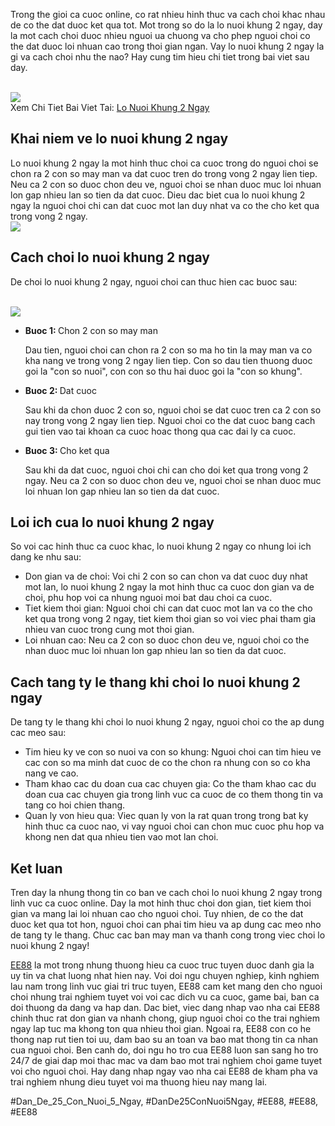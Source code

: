 <p>Trong the gioi ca cuoc online, co rat nhieu hinh thuc va cach choi khac nhau de co the dat duoc ket qua tot. Mot trong so do la lo nuoi khung 2 ngay, day la mot cach choi duoc nhieu nguoi ua chuong va cho phep nguoi choi co the dat duoc loi nhuan cao trong thoi gian ngan. Vay lo nuoi khung 2 ngay la gi va cach choi nhu the nao? Hay cung tim hieu chi tiet trong bai viet sau day.</p><br><img src="https://ee88vn.wiki/wp-content/uploads/2025/04/Lo-nuoi-khung-2-ngay-la-gi.png"></br>
Xem Chi Tiet Bai Viet Tai: <a href="https://ee88vn.wiki/lo-nuoi-khung-2-ngay/">Lo Nuoi Khung 2 Ngay</a><h2>Khai niem ve lo nuoi khung 2 ngay</h2><p>Lo nuoi khung 2 ngay la mot hinh thuc choi ca cuoc trong do nguoi choi se chon ra 2 con so may man va dat cuoc tren do trong vong 2 ngay lien tiep. Neu ca 2 con so duoc chon deu ve, nguoi choi se nhan duoc muc loi nhuan lon gap nhieu lan so tien da dat cuoc. Dieu dac biet cua lo nuoi khung 2 ngay la nguoi choi chi can dat cuoc mot lan duy nhat va co the cho ket qua trong vong 2 ngay.<br><img src="https://ee88vn.wiki/wp-content/uploads/2025/04/Lo-nuoi-khung-2-ngay-la-gi.png"></br><h2>Cach choi lo nuoi khung 2 ngay</h2><p>De choi lo nuoi khung 2 ngay, nguoi choi can thuc hien cac buoc sau:</p><br><img src="https://ee88vn.wiki/wp-content/uploads/2025/04/Lo-Nuoi-Khung-2-Ngay-Bi-Quyet-Tang-Ty-Le-Trung-Cao-Nhat.png"></br><ul>
<li><strong>Buoc 1: </strong>Chon 2 con so may man</li>
<p>Dau tien, nguoi choi can chon ra 2 con so ma ho tin la may man va co kha nang ve trong vong 2 ngay lien tiep. Con so dau tien thuong duoc goi la "con so nuoi", con con so thu hai duoc goi la "con so khung".
<li><strong>Buoc 2: </strong>Dat cuoc</li>
<p>Sau khi da chon duoc 2 con so, nguoi choi se dat cuoc tren ca 2 con so nay trong vong 2 ngay lien tiep. Nguoi choi co the dat cuoc bang cach gui tien vao tai khoan ca cuoc hoac thong qua cac dai ly ca cuoc.</p>
<li><strong>Buoc 3: </strong>Cho ket qua</li>
<p>Sau khi da dat cuoc, nguoi choi chi can cho doi ket qua trong vong 2 ngay. Neu ca 2 con so duoc chon deu ve, nguoi choi se nhan duoc muc loi nhuan lon gap nhieu lan so tien da dat cuoc.
</ul><h2>Loi ich cua lo nuoi khung 2 ngay</h2><p>So voi cac hinh thuc ca cuoc khac, lo nuoi khung 2 ngay co nhung loi ich dang ke nhu sau:</p><ul>
<li>Don gian va de choi: Voi chi 2 con so can chon va dat cuoc duy nhat mot lan, lo nuoi khung 2 ngay la mot hinh thuc ca cuoc don gian va de choi, phu hop voi ca nhung nguoi moi bat dau choi ca cuoc.</li>
<li>Tiet kiem thoi gian: Nguoi choi chi can dat cuoc mot lan va co the cho ket qua trong vong 2 ngay, tiet kiem thoi gian so voi viec phai tham gia nhieu van cuoc trong cung mot thoi gian.</li>
<li>Loi nhuan cao: Neu ca 2 con so duoc chon deu ve, nguoi choi co the nhan duoc muc loi nhuan lon gap nhieu lan so tien da dat cuoc.</li>
</ul><h2>Cach tang ty le thang khi choi lo nuoi khung 2 ngay</h2><p>De tang ty le thang khi choi lo nuoi khung 2 ngay, nguoi choi co the ap dung cac meo sau:</p><ul>
<li>Tim hieu ky ve con so nuoi va con so khung: Nguoi choi can tim hieu ve cac con so ma minh dat cuoc de co the chon ra nhung con so co kha nang ve cao.</li>
<li>Tham khao cac du doan cua cac chuyen gia: Co the tham khao cac du doan cua cac chuyen gia trong linh vuc ca cuoc de co them thong tin va tang co hoi chien thang.</li>
<li>Quan ly von hieu qua: Viec quan ly von la rat quan trong trong bat ky hinh thuc ca cuoc nao, vi vay nguoi choi can chon muc cuoc phu hop va khong nen dat qua nhieu tien vao mot lan choi.</li>
</ul><h2>Ket luan</h2><p>Tren day la nhung thong tin co ban ve cach choi lo nuoi khung 2 ngay trong linh vuc ca cuoc online. Day la mot hinh thuc choi don gian, tiet kiem thoi gian va mang lai loi nhuan cao cho nguoi choi. Tuy nhien, de co the dat duoc ket qua tot hon, nguoi choi can phai tim hieu va ap dung cac meo nho de tang ty le thang. Chuc cac ban may man va thanh cong trong viec choi lo nuoi khung 2 ngay!</p><p><a href="https://ee88vn.wiki/">EE88</a> la mot trong nhung thuong hieu ca cuoc truc tuyen duoc danh gia la uy tin va chat luong nhat hien nay. Voi doi ngu chuyen nghiep, kinh nghiem lau nam trong linh vuc giai tri truc tuyen, EE88 cam ket mang den cho nguoi choi nhung trai nghiem tuyet voi voi cac dich vu ca cuoc, game bai, ban ca doi thuong da dang va hap dan. Dac biet, viec dang nhap vao nha cai EE88 chinh thuc rat don gian va nhanh chong, giup nguoi choi co the trai nghiem ngay lap tuc ma khong ton qua nhieu thoi gian. Ngoai ra, EE88 con co he thong nap rut tien toi uu, dam bao su an toan va bao mat thong tin ca nhan cua nguoi choi. Ben canh do, doi ngu ho tro cua EE88 luon san sang ho tro 24/7 de giai dap moi thac mac va dam bao mot trai nghiem choi game tuyet voi cho nguoi choi. Hay dang nhap ngay vao nha cai EE88 de kham pha va trai nghiem nhung dieu tuyet voi ma thuong hieu nay mang lai.</p>
#Dan_De_25_Con_Nuoi_5_Ngay, #DanDe25ConNuoi5Ngay, #EE88, #EE88, #EE88
